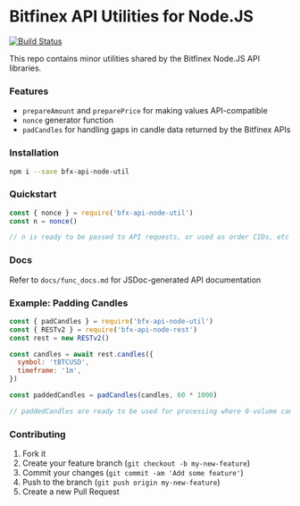 # Bitfinex API Utilities for Node.JS

[![Build Status](https://travis-ci.org/bitfinexcom/bfx-api-node-util.svg?branch=master)](https://travis-ci.org/bitfinexcom/bfx-api-node-util)

This repo contains minor utilities shared by the Bitfinex Node.JS API libraries.

### Features

* `prepareAmount` and `preparePrice` for making values API-compatible
* `nonce` generator function
* `padCandles` for handling gaps in candle data returned by the Bitfinex APIs

### Installation

```bash
npm i --save bfx-api-node-util
```

### Quickstart

```js
const { nonce } = require('bfx-api-node-util')
const n = nonce()

// n is ready to be passed to API requests, or used as order CIDs, etc
```

### Docs

Refer to `docs/func_docs.md` for JSDoc-generated API documentation

### Example: Padding Candles

```js
const { padCandles } = require('bfx-api-node-util')
const { RESTv2 } = require('bfx-api-node-rest')
const rest = new RESTv2()

const candles = await rest.candles({
  symbol: 'tBTCUSD',
  timeframe: '1m',
})

const paddedCandles = padCandles(candles, 60 * 1000)

// paddedCandles are ready to be used for processing where 0-volume candles are required
```

### Contributing

1. Fork it
2. Create your feature branch (`git checkout -b my-new-feature`)
3. Commit your changes (`git commit -am 'Add some feature'`)
4. Push to the branch (`git push origin my-new-feature`)
5. Create a new Pull Request

